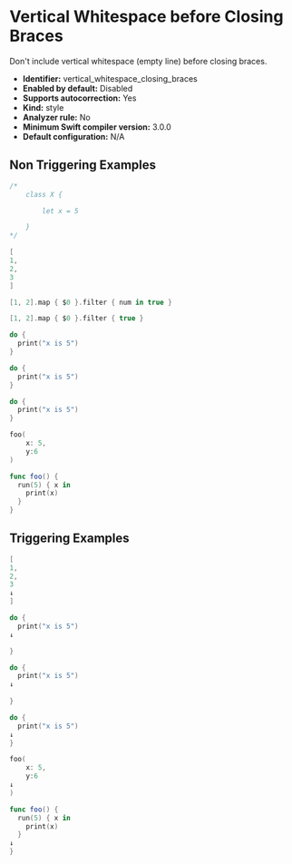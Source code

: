# Vertical Whitespace before Closing Braces

Don't include vertical whitespace (empty line) before closing braces.

* **Identifier:** vertical_whitespace_closing_braces
* **Enabled by default:** Disabled
* **Supports autocorrection:** Yes
* **Kind:** style
* **Analyzer rule:** No
* **Minimum Swift compiler version:** 3.0.0
* **Default configuration:** N/A

## Non Triggering Examples

```swift
/*
    class X {

        let x = 5

    }
*/
```

```swift
[
1,
2,
3
]
```

```swift
[1, 2].map { $0 }.filter { num in true }
```

```swift
[1, 2].map { $0 }.filter { true }
```

```swift
do {
  print("x is 5")
}
```

```swift
do {
  print("x is 5")
}
```

```swift
do {
  print("x is 5")
}
```

```swift
foo(
    x: 5,
    y:6
)
```

```swift
func foo() {
  run(5) { x in
    print(x)
  }
}
```

## Triggering Examples

```swift
[
1,
2,
3
↓
]
```

```swift
do {
  print("x is 5")
↓

}
```

```swift
do {
  print("x is 5")
↓
  
}
```

```swift
do {
  print("x is 5")
↓
}
```

```swift
foo(
    x: 5,
    y:6
↓
)
```

```swift
func foo() {
  run(5) { x in
    print(x)
  }
↓
}
```